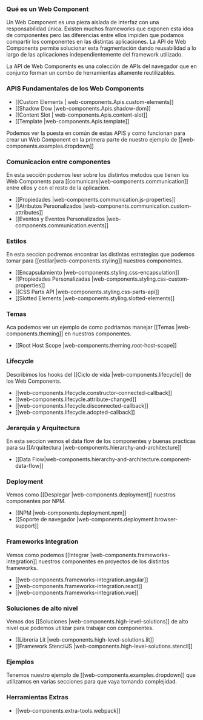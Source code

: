### Qué es un Web Component
Un Web Component es una pieza aislada de interfaz con una responsabilidad única. Existen muchos frameworks que exponen esta idea de componentes pero las diferencias entre ellos impiden que podamos compartir los componentes en las distintas aplicaciones. La API de Web Components permite solucionar esta fragmentación dando reusabilidad a lo largo de las aplicaciones independientemente del framework utilizado.

La API de Web Components es una colección de APIs del navegador que en conjunto forman un combo de herramientas altamente reutilizables. 

### APIS Fundamentales de los Web Components
- [[Custom Elements | web-components.Apis.custom-elements]]
- [[Shadow Dow |web-components.Apis.shadow-dom]]
- [[Content Slot | web-components.Apis.content-slot]]
- [[Template |web-components.Apis.template]]

Podemos ver la puesta en común de estas APIS y como funcionan para crear un Web Component en la primera parte de nuestro ejemplo de [[web-components.examples.dropdown]]

### Comunicacion entre componentes

En esta sección podemos leer sobre los distintos metodos que tienen los Web Components para [[comunicars|web-components.communication]] entre ellos y con el resto de la aplicación.

- [[Propiedades |web-components.communication.js-properties]]
- [[Atributos Personalizados |web-components.communication.custom-attributes]]
- [[Eventos y Eventos Personalizados |web-components.communication.events]]

### Estilos

En esta seccion podremos encontrar las distintas estrategias que podemos tomar para [[estilar|web-components.styling]] nuestros componentes.

- [[Encapsulamiento |web-components.styling.css-encapsulation]]
- [[Propiedades Personalizadas |web-components.styling.css-custom-properties]]
- [[CSS Parts API |web-components.styling.css-parts-api]]
- [[Slotted Elements |web-components.styling.slotted-elements]]

### Temas
 
 Aca podemos ver un ejemplo de como podriamos manejar [[Temas |web-components.theming]] en nuestros componentes.

 - [[Root Host Scope |web-components.theming.root-host-scope]]

### Lifecycle

Describimos los hooks del [[Ciclo de vida |web-components.lifecycle]] de los Web Components.

- [[web-components.lifecycle.constructor-connected-callback]]
- [[web-components.lifecycle.attribute-changed]]
- [[web-components.lifecycle.disconnected-callback]]
- [[web-components.lifecycle.adopted-callback]]

### Jerarquia y Arquitectura

En esta seccion vemos el data flow de los componentes y buenas practicas para su [[Arquitectura |web-components.hierarchy-and-architecture]]

- [[Data Flow|web-components.hierarchy-and-architecture.component-data-flow]]

### Deployment

Vemos como [[Desplegar |web-components.deployment]] nuestros componentes por NPM.

- [[NPM |web-components.deployment.npm]]
- [[Soporte de navegador |web-components.deployment.browser-support]]

### Frameworks Integration
Vemos como podemos [[Integrar |web-components.frameworks-integration]] nuestros componentes en proyectos de los distintos frameworks.

- [[web-components.frameworks-integration.angular]]
- [[web-components.frameworks-integration.react]]
- [[web-components.frameworks-integration.vue]]

### Soluciones de alto nivel

Vemos dos [[Soluciones |web-components.high-level-solutions]] de alto nivel que podemos utilizar para trabajar con componentes.

- [[Libreria Lit |web-components.high-level-solutions.lit]]
- [[Framework StencilJS |web-components.high-level-solutions.stencil]]

### Ejemplos

Tenemos nuestro ejemplo de [[web-components.examples.dropdown]] que utilizamos en varias secciones para que vaya tomando complejidad.

### Herramientas Extras

- [[web-components.extra-tools.webpack]]


